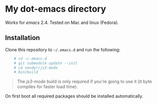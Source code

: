 # My dot-emacs directory
Works for *emacs* 2.4. Tested on Mac and linux (Fedora).

## Installation
Clone this repository to `~/.emacs.d` and run the following:

```sh
    # cd ~/.emacs.d
    # git submodule update --init
    # cd vendor/js3-mode
    # bin/build
```

> The *js3-mode* build is only required if you're going to use it (it
> byte compiles for faster load time).

On first boot all required packages should be installed automatically.
